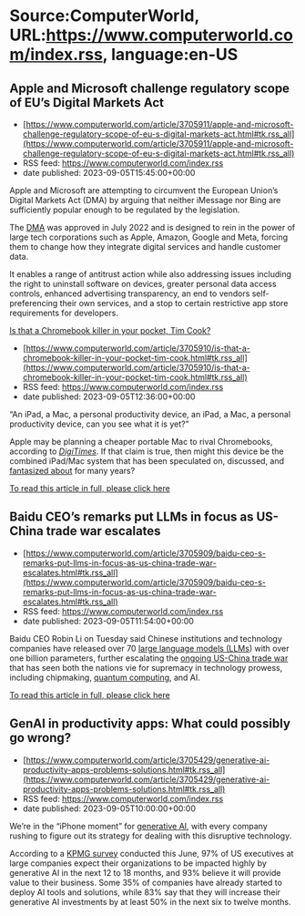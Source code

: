 # Source:ComputerWorld, URL:https://www.computerworld.com/index.rss, language:en-US

## Apple and Microsoft challenge regulatory scope of EU’s Digital Markets Act
 - [https://www.computerworld.com/article/3705911/apple-and-microsoft-challenge-regulatory-scope-of-eu-s-digital-markets-act.html#tk.rss_all](https://www.computerworld.com/article/3705911/apple-and-microsoft-challenge-regulatory-scope-of-eu-s-digital-markets-act.html#tk.rss_all)
 - RSS feed: https://www.computerworld.com/index.rss
 - date published: 2023-09-05T15:45:00+00:00

<article>
	<section class="page">
<p>Apple and Microsoft are attempting to circumvent the European Union’s Digital Markets Act (DMA) by arguing that neither iMessage nor Bing are sufficiently popular enough to be regulated by the legislation.</p><p>The <a href="https://www.computerworld.com/article/3654894/eu-targets-big-tech-with-new-digital-markets-act.html">DMA</a> was approved in July 2022 and is designed to rein in the power of large tech corporations such as Apple, Amazon, Google and Meta, forcing them to change how they integrate digital services and handle customer data.</p><p>It enables a range of antitrust action while also addressing issues including the right to uninstall software on devices, greater personal data access controls, enhanced advertising transparency, an end to vendors self-preferencing their own services, and a stop to certain restrictive app store requirements for developers.</p><p class="jumpTag"><a href="https://www.computerworld.com/article/3705911/appl

## Is that a Chromebook killer in your pocket, Tim Cook?
 - [https://www.computerworld.com/article/3705910/is-that-a-chromebook-killer-in-your-pocket-tim-cook.html#tk.rss_all](https://www.computerworld.com/article/3705910/is-that-a-chromebook-killer-in-your-pocket-tim-cook.html#tk.rss_all)
 - RSS feed: https://www.computerworld.com/index.rss
 - date published: 2023-09-05T12:36:00+00:00

<article>
	<section class="page">
<p>“An iPad, a Mac, a personal productivity device, an iPad, a Mac, a personal productivity device, can you see what it is yet?”</p><p>Apple may be planning a cheaper portable Mac to rival Chromebooks, according to <em><a href="https://www.digitimes.com/news/a20230904PD216/apple-low-cost-macbook-education-market-chromebook-k-12.html?dt_ref=tag" rel="noopener nofollow" target="_blank">DigiTimes</a></em>. If that claim is true, then might this device be the combined iPad/Mac system that has been speculated on, discussed, and <a href="https://nypost.com/2022/02/28/apple-plans-launch-of-hybrid-ipad-macbook-report/" rel="noopener nofollow" target="_blank">fantasized about</a> for many years?</p><p class="jumpTag"><a href="https://www.computerworld.com/article/3705910/is-that-a-chromebook-killer-in-your-pocket-tim-cook.html#jump">To read this article in full, please click here</a></p></section></article>

## Baidu CEO’s remarks put LLMs in focus as US-China trade war escalates
 - [https://www.computerworld.com/article/3705909/baidu-ceo-s-remarks-put-llms-in-focus-as-us-china-trade-war-escalates.html#tk.rss_all](https://www.computerworld.com/article/3705909/baidu-ceo-s-remarks-put-llms-in-focus-as-us-china-trade-war-escalates.html#tk.rss_all)
 - RSS feed: https://www.computerworld.com/index.rss
 - date published: 2023-09-05T11:54:00+00:00

<article>
	<section class="page">
<p>Baidu CEO Robin Li on Tuesday said Chinese institutions and technology companies have released over 70 <a href="https://www.infoworld.com/article/3693330/large-language-models-are-the-new-cloud-battleground.html">large language models (LLMs</a>) with over one billion parameters, further escalating the <a href="https://www.computerworld.com/article/3683790/us-china-chip-war-puts-global-enterprises-in-the-crosshairs.html">ongoing US-China trade war</a> that has seen both the nations vie for supremacy in technology prowess, including chipmaking, <a href="https://www.infoworld.com/article/3702730/where-quantum-computing-is-already-delivering-value.html">quantum computing</a>, and AI.</p><p class="jumpTag"><a href="https://www.computerworld.com/article/3705909/baidu-ceo-s-remarks-put-llms-in-focus-as-us-china-trade-war-escalates.html#jump">To read this article in full, please click here</a></p></section></article>

## GenAI in productivity apps: What could possibly go wrong?
 - [https://www.computerworld.com/article/3705429/generative-ai-productivity-apps-problems-solutions.html#tk.rss_all](https://www.computerworld.com/article/3705429/generative-ai-productivity-apps-problems-solutions.html#tk.rss_all)
 - RSS feed: https://www.computerworld.com/index.rss
 - date published: 2023-09-05T10:00:00+00:00

<article>
	<section class="page">
<p>We’re in the “iPhone moment” for <a href="https://www.infoworld.com/article/3689973/what-is-generative-ai-artificial-intelligence-that-creates.html" rel="noopener" target="_blank">generative AI</a>, with every company rushing to figure out its strategy for dealing with this disruptive technology.</p><p>According to a <a href="https://info.kpmg.us/news-perspectives/technology-innovation/kpmg-usexecutives-genai-2023.html" rel="noopener nofollow" target="_blank">KPMG survey</a> conducted this June, 97% of US executives at large companies expect their organizations to be impacted highly by generative AI in the next 12 to 18 months, and 93% believe it will provide value to their business. Some 35% of companies have already started to deploy AI tools and solutions, while 83% say that they will increase their generative AI investments by at least 50% in the next six to twelve months.</p><p class="jumpTag"><a href="https://www.computerworld.com/article/37

